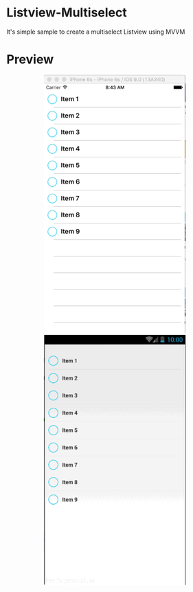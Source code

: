 # Listview-Multiselect
It's simple sample to create a multiselect Listview using MVVM

# Preview

<p align="center">
  <img src="/Images/iosSample.gif" width="330"/>
  <img src="/Images/androidSample.gif" width="330"/>
</p>
